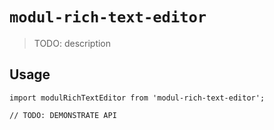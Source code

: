 # `modul-rich-text-editor`

> TODO: description

## Usage

```
import modulRichTextEditor from 'modul-rich-text-editor';

// TODO: DEMONSTRATE API
```
